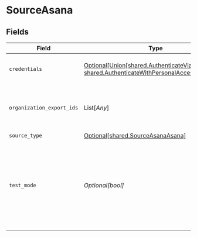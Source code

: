 # SourceAsana


## Fields

| Field                                                                                                                                           | Type                                                                                                                                            | Required                                                                                                                                        | Description                                                                                                                                     |
| ----------------------------------------------------------------------------------------------------------------------------------------------- | ----------------------------------------------------------------------------------------------------------------------------------------------- | ----------------------------------------------------------------------------------------------------------------------------------------------- | ----------------------------------------------------------------------------------------------------------------------------------------------- |
| `credentials`                                                                                                                                   | [Optional[Union[shared.AuthenticateViaAsanaOauth, shared.AuthenticateWithPersonalAccessToken]]](../../models/shared/authenticationmechanism.md) | :heavy_minus_sign:                                                                                                                              | Choose how to authenticate to Github                                                                                                            |
| `organization_export_ids`                                                                                                                       | List[*Any*]                                                                                                                                     | :heavy_minus_sign:                                                                                                                              | Globally unique identifiers for the organization exports                                                                                        |
| `source_type`                                                                                                                                   | [Optional[shared.SourceAsanaAsana]](../../models/shared/sourceasanaasana.md)                                                                    | :heavy_minus_sign:                                                                                                                              | N/A                                                                                                                                             |
| `test_mode`                                                                                                                                     | *Optional[bool]*                                                                                                                                | :heavy_minus_sign:                                                                                                                              | This flag is used for testing purposes for certain streams that return a lot of data. This flag is not meant to be enabled for prod.            |